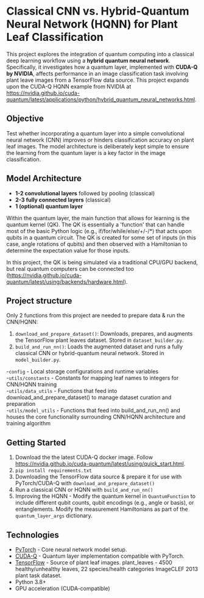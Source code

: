 # Classical CNN vs. Hybrid-Quantum Neural Network (HQNN) for Plant Leaf Classification

This project explores the integration of quantum computing into a classical deep learning workflow using a **hybrid quantum neural network**. Specifically, it investigates how a quantum layer, implemented with **CUDA-Q by NVIDIA**, affects performance in an image classification task involving plant leave images from a TensorFlow data source. This project expands upon the CUDA-Q HQNN example from NVIDIA at https://nvidia.github.io/cuda-quantum/latest/applications/python/hybrid_quantum_neural_networks.html.

## Objective
Test whether incorporating a quantum layer into a simple convolutional neural network (CNN) improves or hinders classification accuracy on plant leaf images. The model architecture is deliberately kept simple to ensure the learning from the quantum layer is a key factor in the image classification.

##  Model Architecture
- **1-2 convolutional layers** followed by pooling (classical)
- **2-3 fully connected layers** (classical)
- **1 (optional) quantum layer**

Within the quantum layer, the main function that allows for learning is the quantum kernel (QK). The QK is essentially a 'function' that can handle most of the basic Python logic (e.g., if/for/while/else/+/-/*) that acts upon qubits in a quantum circuit. The QK is created for some set of inputs (in this case, angle rotations of qubits) and then observed with a Hamiltonian to determine the expectation value for those inputs. 

In this project, the QK is being simulated via a traditional CPU/GPU backend, but real quantum computers can be connected too (https://nvidia.github.io/cuda-quantum/latest/using/backends/hardware.html).  

## Project structure
Only 2 functions from this project are needed to prepare data & run the CNN/HQNN:
1) `download_and_prepare_dataset()`: Downloads, prepares, and augments the TensorFlow plant leaves dataset. Stored in `dataset_builder.py`.
2) `build_and_run_nn()`: Loads the augmented dataset and runs a fully classical CNN or hybrid-quantum neural network. Stored in `model_builder.py`.

-`config` - Local storage configurations and runtime variables <br>
-`utils/constants` - Constants for mapping leaf names to integers for CNN/HQNN training <br>
-`utils/data_utils` - Functions that feed into download_and_prepare_dataset() to manage dataset curation and preparation <br>
-`utils/model_utils` - Functions that feed into build_and_run_nn() and houses the core functionality surrounding CNN/HQNN architecture and training algorithm

## Getting Started
1) Download the  the latest CUDA-Q docker image. Follow https://nvidia.github.io/cuda-quantum/latest/using/quick_start.html.
2) `pip install requirements.txt`
3) Downloading the TensorFlow data source & prepare it for use with PyTorch/CUDA-Q with `download_and_prepare_dataset()`
4) Run a classical CNN or HQNN with `build_and_run_nn()`
5) Improving the HQNN - Modify the quantum kernel in `QuantumFunction` to include different qubit counts, qubit encodings (e.g., angle or basis), or entanglements. Modify the measurement Hamiltonians as part of the `quantum_layer_args` dictionary.

## Technologies
- [PyTorch](https://pytorch.org/) - Core neural network model setup.
- [CUDA-Q](https://developer.nvidia.com/cuda-quantum) - Quantum layer implementation compatible with PyTorch.
- [TensorFlow](https://www.tensorflow.org/datasets) - Source of plant leaf images. plant_leaves - 4500 healthy/unhealthy leaves, 22 species/health categories
ImageCLEF 2013 plant task dataset.
- Python 3.8+
- GPU acceleration (CUDA-compatible)
